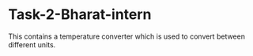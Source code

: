 # Task-2-Bharat-intern
This contains a temperature converter which is used to convert between different units.
